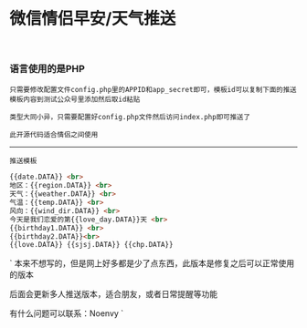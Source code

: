 # 微信情侣早安/天气推送    <br> <br>
### 语言使用的是PHP
    只需要修改配置文件config.php里的APPID和app_secret即可，模板id可以复制下面的推送模板内容到测试公众号里添加然后取id粘贴
    
    类型大同小异，只需要配置好config.php文件然后访问index.php即可推送了
    
    此开源代码适合情侣之间使用
***
`推送模板` <br>
```html
{{date.DATA}} <br> 
地区：{{region.DATA}} <br> 
天气：{{weather.DATA}} <br> 
气温：{{temp.DATA}} <br> 
风向：{{wind_dir.DATA}} <br> 
今天是我们恋爱的第{{love_day.DATA}}天 <br> 
{{birthday1.DATA}} <br> 
{{birthday2.DATA}}<br> 
{{love.DATA}} {{sjsj.DATA}} {{chp.DATA}}
```
`
本来不想写的，但是网上好多都是少了点东西，此版本是修复之后可以正常使用的版本

后面会更新多人推送版本，适合朋友，或者日常提醒等功能
        
有什么问题可以联系：Noenvy
`

